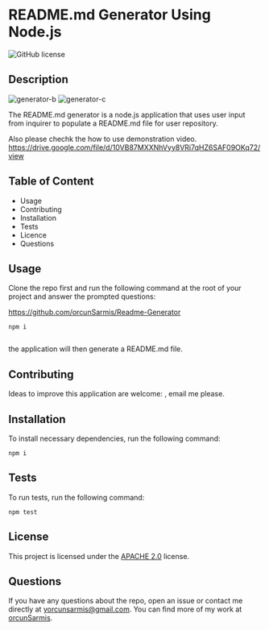 # README.md Generator Using Node.js
	
![GitHub license](https://img.shields.io/badge/license-APACHE2.0-blue.svg)
	
## Description

![generator-b](https://user-images.githubusercontent.com/79064464/168075112-c1d8ae04-3d2c-4b65-ac23-bcf16ee47e80.png)
![generator-c](https://user-images.githubusercontent.com/79064464/168075144-bd95d8e7-949c-401e-808d-a254c5e2f4e3.png)

The README.md generator is a node.js application that uses user input from inquirer to populate a README.md file for user repository.

Also please chechk the how to use demonstration video.
https://drive.google.com/file/d/10VB87MXXNhVyy8VRi7qHZ6SAF09OKq72/view
	
## Table of Content
	
* Usage
* Contributing
* Installation
* Tests
* Licence
* Questions
	
## Usage
	
Clone the repo first and run the following command at the root of your project and answer the prompted questions:
	                  
https://github.com/orcunSarmis/Readme-Generator               
	

```
npm i
	
```
	                  
the application will then generate a README.md file.
	                  
## Contributing
	

Ideas to improve this application are welcome: , email me please.
	
## Installation
	 
To install necessary dependencies, run the following command:
 ```
 npm i
 ```
## Tests
	
To run tests, run the following command:
  ```
 npm test
 ```
	  
## License
	
This project is licensed under the [APACHE 2.0](https://www.apache.org/licenses/LICENSE-2.0) license. 
	
## Questions
	
 If you have any questions about the repo, open an issue or contact me directly at yorcunsarmis@gmail.com. You can find more of my work at [orcunSarmis](https://github.com/orcunSarmis/).
